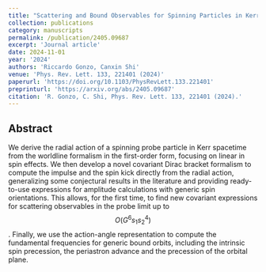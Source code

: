 ```yaml
---
title: "Scattering and Bound Observables for Spinning Particles in Kerr Spacetime with Generic Spin Orientations"
collection: publications
category: manuscripts
permalink: /publication/2405.09687
excerpt: 'Journal article'
date: 2024-11-01
year: '2024'
authors: 'Riccardo Gonzo, Canxin Shi'
venue: 'Phys. Rev. Lett. 133, 221401 (2024)'
paperurl: 'https://doi.org/10.1103/PhysRevLett.133.221401'
preprinturl: 'https://arxiv.org/abs/2405.09687'
citation: 'R. Gonzo, C. Shi, Phys. Rev. Lett. 133, 221401 (2024).'
---
```


## Abstract
We derive the radial action of a spinning probe particle in Kerr spacetime from the worldline formalism in the first-order form, focusing on linear in spin effects. We then develop a novel covariant Dirac bracket formalism to compute the impulse and the spin kick directly from the radial action, generalizing some conjectural results in the literature and providing ready-to-use expressions for amplitude calculations with generic spin orientations. This allows, for the first time, to find new covariant expressions for scattering observables in the probe limit up to $$O(G^6 s_1 s^4_2)$$. Finally, we use the action-angle representation to compute the fundamental frequencies for generic bound orbits, including the intrinsic spin precession, the periastron advance and the precession of the orbital plane. 
